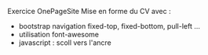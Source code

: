 Exercice OnePageSite
Mise en forme du CV avec :
- bootstrap navigation fixed-top, fixed-bottom, pull-left ...
- utilisation font-awesome
- javascript : scoll vers l'ancre
